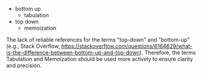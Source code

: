 - bottom up
  - tabulation
- top down
  - memoization

The lack of reliable references for the terms "top-down" and "bottom-up" (e.g., Stack Overflow, https://stackoverflow.com/questions/6164629/what-is-the-difference-between-bottom-up-and-top-down). Therefore, the terms Tabulation and Memoization should be used more actively to ensure clarity and precision.
